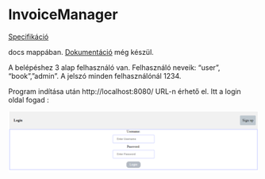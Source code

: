 # InvoiceManager


[Specifikáció](https://github.com/bencee2001/InvoiceManager/blob/main/docs/InvoiceManager_Spec.pdf) 

docs mappában.
[Dokumentáció](https://github.com/bencee2001/InvoiceManager/blob/main/docs/InvoiceManager_Doc.pdf) még készül.

A belépéshez 3 alap felhasználó van. Felhasználó neveik: “user”, “book”,”admin”. A jelszó minden felhasználónál 1234.

Program indítása után http://localhost:8080/ URL-n érhető el. Itt a login oldal fogad :

![](/docs/pics/loginPage.png)




 
